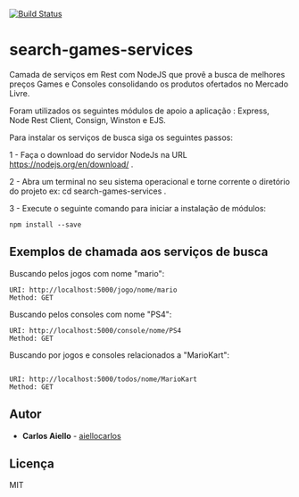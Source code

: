 [![Build Status](https://travis-ci.org/aiellocarlos/search-games-services.svg?branch=master)](https://travis-ci.org/aiellocarlos/search-games-services)
# search-games-services

Camada de serviços em Rest com NodeJS que provê a busca de melhores preços Games e Consoles consolidando os produtos ofertados no 
Mercado Livre.

Foram utilizados os seguintes módulos de apoio a aplicação : Express, Node Rest Client, Consign, Winston e EJS.

Para instalar os serviços de busca siga os seguintes passos:

1 - Faça o download do servidor NodeJs na URL https://nodejs.org/en/download/ .

2 - Abra um terminal no seu sistema operacional e torne corrente o diretório do projeto ex: cd search-games-services .

3 - Execute o seguinte comando para iniciar a instalação de módulos:
```
npm install --save

```

## Exemplos de chamada aos serviços de busca

Buscando pelos jogos com nome "mario":

```
URI: http://localhost:5000/jogo/nome/mario
Method: GET
```

Buscando pelos consoles com nome "PS4":

```
URI: http://localhost:5000/console/nome/PS4
Method: GET
```
Buscando por jogos e consoles relacionados a "MarioKart":

```

URI: http://localhost:5000/todos/nome/MarioKart
Method: GET
```
## Autor

* **Carlos Aiello** - [aiellocarlos](https://github.com/aiellocarlos)

## Licença

MIT 
